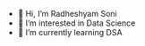 - 👋 Hi, I’m Radheshyam Soni
- 👀 I’m interested in Data Science
- 🌱 I’m currently learning DSA

<!---
radheshyambsoni/radheshyambsoni is a ✨ special ✨ repository because its `README.md` (this file) appears on your GitHub profile.
You can click the Preview link to take a look at your changes.
--->
